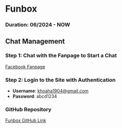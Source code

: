# Funbox

### Duration: 06/2024 - NOW

## Chat Management

### Step 1: Chat with the Fanpage to Start a Chat
[Facebook Fanpage](https://www.facebook.com/khoa.haanh.97)

### Step 2: Login to the Site with Authentication
- **Username**: khoaha1904@gmail.com
- **Password**: abcd1234

### GitHub Repository
[Funbox GitHub Link](https://github.com/khoaha1904/Funbox)
